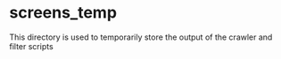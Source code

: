 # screens_temp

This directory is used to temporarily store the output of the crawler and filter scripts
